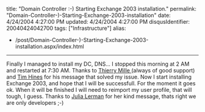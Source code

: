 title: "Domain Controller :-) Starting Exchange 2003 installation."
permalink: "Domain-Controller-)-Starting-Exchange-2003-installation"
date: 4/24/2004 4:27:00 PM
updated: 4/24/2004 4:27:00 PM
disqusIdentifier: 20040424042700
tags: ["Infrastructure"]
alias:
 - /post/Domain-Controller-)-Starting-Exchange-2003-installation.aspx/index.html
---
Finally I managed to install my DC, DNS... I stopped this morning at 2 AM and restarted at 7:30 AM. Thanks to [Thierry Mille ](http://thierrymille.online.fr/minicv.html)(always of good support) and [Tim Hines](http://www.mcse.ms/message560050.html) for his message that solved my issue. Now I start installing Exchange 2003, and hope that I will be successfull. For the moment it goes ok. When it will be finished I will need to reimport my user profile, that will tough, I guess. Thanks to [Julia Lerman](http://weblogs.asp.net/jlerman/) for her kind message, thats right we are only developers ;-)
